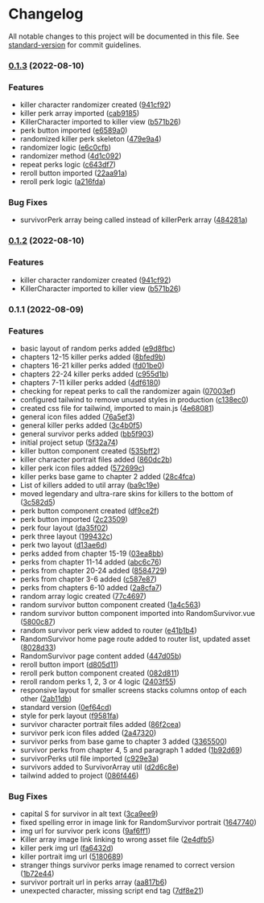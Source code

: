 # Changelog

All notable changes to this project will be documented in this file. See [standard-version](https://github.com/conventional-changelog/standard-version) for commit guidelines.

### [0.1.3](https://github.com/joeytierney/dbd-vue/compare/v0.1.1...v0.1.3) (2022-08-10)


### Features

* killer character randomizer created ([941cf92](https://github.com/joeytierney/dbd-vue/commit/941cf92f4c6817f30ca3cf0fe0c0ddc2ae36b933))
* killer perk array imported ([cab9185](https://github.com/joeytierney/dbd-vue/commit/cab91853fcd8a07454e590329560e870ce897b30))
* KillerCharacter imported to killer view ([b571b26](https://github.com/joeytierney/dbd-vue/commit/b571b26d8956a4226d0913e1221873b96b93aaf0))
* perk button imported ([e6589a0](https://github.com/joeytierney/dbd-vue/commit/e6589a042011c29c21418f4e28a581378eba83c4))
* randomized killer perk skeleton ([479e9a4](https://github.com/joeytierney/dbd-vue/commit/479e9a4de6a83c135780c00908f4ebd51a86ba5d))
* randomizer logic ([e6c0cfb](https://github.com/joeytierney/dbd-vue/commit/e6c0cfbfa9f5f69bde2055201135a1aa9deebac7))
* randomizer method ([4d1c092](https://github.com/joeytierney/dbd-vue/commit/4d1c092afd7c55b29cb32ae973646a44bcc415dd))
* repeat perks logic ([c643df7](https://github.com/joeytierney/dbd-vue/commit/c643df759afa515b8084b8a6e44c03efb62bc7ee))
* reroll button imported ([22aa91a](https://github.com/joeytierney/dbd-vue/commit/22aa91ae2ed12305db91840521c0292774d8caa1))
* reroll perk logic ([a216fda](https://github.com/joeytierney/dbd-vue/commit/a216fda432649bf52fe387def8a4b0299f268dcf))


### Bug Fixes

* survivorPerk array being called instead of killerPerk array ([484281a](https://github.com/joeytierney/dbd-vue/commit/484281abc1e931687fa55e5adc999c36b1ee409f))

### [0.1.2](https://github.com/joeytierney/dbd-vue/compare/v0.1.1...v0.1.2) (2022-08-10)


### Features

* killer character randomizer created ([941cf92](https://github.com/joeytierney/dbd-vue/commit/941cf92f4c6817f30ca3cf0fe0c0ddc2ae36b933))
* KillerCharacter imported to killer view ([b571b26](https://github.com/joeytierney/dbd-vue/commit/b571b26d8956a4226d0913e1221873b96b93aaf0))

### 0.1.1 (2022-08-09)


### Features

* basic layout of random perks added ([e9d8fbc](https://github.com/joeytierney/dbd-vue/commit/e9d8fbcdaa30e961ab54f370ba0f5ee024d8404c))
* chapters 12-15 killer perks added ([8bfed9b](https://github.com/joeytierney/dbd-vue/commit/8bfed9bde24da93aa9a8e33d549f952b0f8e9ef8))
* chapters 16-21 killer perks added ([fd01be0](https://github.com/joeytierney/dbd-vue/commit/fd01be05afe2e1bce422139b1e151ced54c39710))
* chapters 22-24 killer perks added ([c955d1b](https://github.com/joeytierney/dbd-vue/commit/c955d1bb7e46c756965522ec1554b8c4f165a09e))
* chapters 7-11 killer perks added ([4df6180](https://github.com/joeytierney/dbd-vue/commit/4df618072118def7d888d919b2e951c7eb8fd975))
* checking for repeat perks to call the randomizer again ([07003ef](https://github.com/joeytierney/dbd-vue/commit/07003efce37bac3aa82b52bbc0487486582903e8))
* configured tailwind to remove unused styles in production ([c138ec0](https://github.com/joeytierney/dbd-vue/commit/c138ec0b762ef608d19d6958c1e30663044df182))
* created css file for tailwind, imported to main.js ([4e68081](https://github.com/joeytierney/dbd-vue/commit/4e68081837a62bb6618ccb368c14d4d530ed0138))
* general icon files added ([76a5ef3](https://github.com/joeytierney/dbd-vue/commit/76a5ef38b00b4f7beca70a6fc37366c9770b4f57))
* general killer perks added ([3c4b0f5](https://github.com/joeytierney/dbd-vue/commit/3c4b0f518ffc305878253d7f81121c090851699c))
* general survivor perks added ([bb5f903](https://github.com/joeytierney/dbd-vue/commit/bb5f903b2d0218b220b64bcc8b6b068b3f59c996))
* initial project setup ([5f32a74](https://github.com/joeytierney/dbd-vue/commit/5f32a74a8c6e0187f24989a049e21483cee1ac27))
* killer button component created ([535bff2](https://github.com/joeytierney/dbd-vue/commit/535bff2e69b5245f51999200eb106483b31d7fef))
* killer character portrait files added ([860dc2b](https://github.com/joeytierney/dbd-vue/commit/860dc2b5da34c28fd13104afbfec9036c2816fdd))
* killer perk icon files added ([572699c](https://github.com/joeytierney/dbd-vue/commit/572699ca43255ad358e887e344194c0e237f1360))
* killer perks base game to chapter 2 added ([28c4fca](https://github.com/joeytierney/dbd-vue/commit/28c4fca7e2519469b81829759d3f8ecf156812e6))
* List of killers added to util array ([ba9c19e](https://github.com/joeytierney/dbd-vue/commit/ba9c19e81a20fd925d520c1f49c36681fa500779))
* moved legendary and ultra-rare skins for killers to the bottom of ([3c582d5](https://github.com/joeytierney/dbd-vue/commit/3c582d525d1fa340b06d6cc15ede1b4b8e46cff0))
* perk button component created ([df9ce2f](https://github.com/joeytierney/dbd-vue/commit/df9ce2fd3d1784020677af37c0cf363fb4e7528b))
* perk button imported ([2c23509](https://github.com/joeytierney/dbd-vue/commit/2c23509c4cf25ddee62ce6f736ff4942386595d7))
* perk four layout ([da35f02](https://github.com/joeytierney/dbd-vue/commit/da35f0237d0a2401d301eef070cb1dddf13a21c1))
* perk three layout ([199432c](https://github.com/joeytierney/dbd-vue/commit/199432c37c4d75552d3e50cd9bc9972802584804))
* perk two layout ([d13ae6d](https://github.com/joeytierney/dbd-vue/commit/d13ae6d9438ab43f937300a423cf611d21ef6133))
* perks added from chapter 15-19 ([03ea8bb](https://github.com/joeytierney/dbd-vue/commit/03ea8bb0c684bd5e35011fe574ca32292daf4d32))
* perks from chapter 11-14 added ([abc6c76](https://github.com/joeytierney/dbd-vue/commit/abc6c76f8ae431f2a7c60f71bd5d6a5ac6a1fd33))
* perks from chapter 20-24 added ([8584729](https://github.com/joeytierney/dbd-vue/commit/858472984dc6c35240901fa213f1700485271638))
* perks from chapter 3-6 added ([c587e87](https://github.com/joeytierney/dbd-vue/commit/c587e8730faa8bfc0940fff15559b7c69a59d7bb))
* perks from chapters 6-10 added ([2a8cfa7](https://github.com/joeytierney/dbd-vue/commit/2a8cfa7f8165558769b66c7effe0617aa191fc42))
* random array logic created ([77c4697](https://github.com/joeytierney/dbd-vue/commit/77c4697fed85119e77e1dfa9f89d45af840aaa98))
* random survivor button component created ([1a4c563](https://github.com/joeytierney/dbd-vue/commit/1a4c563519e299623e3a96eac5eb3b8deaef00e7))
* random survivor button component imported into RandomSurvivor.vue ([5800c87](https://github.com/joeytierney/dbd-vue/commit/5800c878ff77ac4ca26e7de6cb5bb3b04de5fe2b))
* random survivor perk view added to router ([e41b1b4](https://github.com/joeytierney/dbd-vue/commit/e41b1b45df8936fae172689eb03b67ff7e470149))
* RandomSurvivor home page route added to router list, updated asset ([8028d33](https://github.com/joeytierney/dbd-vue/commit/8028d33a93ac6337fe29c8aec3c92fa7ecef2a0b))
* RandomSurvivor page content added ([447d05b](https://github.com/joeytierney/dbd-vue/commit/447d05be529fbc8c5dc9e95710e1c4b1843d572b))
* reroll button import ([d805d11](https://github.com/joeytierney/dbd-vue/commit/d805d11407819cf2c26a097ad76707ceaba191b5))
* reroll perk button component created ([082d811](https://github.com/joeytierney/dbd-vue/commit/082d811a96526bb5ea45ba6a048eb851c3109fe2))
* reroll random perks 1, 2, 3 or 4 logic ([2403f55](https://github.com/joeytierney/dbd-vue/commit/2403f55fa290dc62470c21836db89f0ae2c1b8a2))
* responsive layout for smaller screens stacks columns ontop of each other ([2ab11db](https://github.com/joeytierney/dbd-vue/commit/2ab11db5fc3cc36de0ca4b7c97e473888ea8bf72))
* standard version ([0ef64cd](https://github.com/joeytierney/dbd-vue/commit/0ef64cdaf6d934c209643595addee282222c3c6c))
* style for perk layout ([f9581fa](https://github.com/joeytierney/dbd-vue/commit/f9581fa1725caa75c997f81c38f17e65c953ade7))
* survivor character portrait files added ([86f2cea](https://github.com/joeytierney/dbd-vue/commit/86f2cea58ee893ecedc9e353708a9ac6d4a15a0b))
* survivor perk icon files added ([2a47320](https://github.com/joeytierney/dbd-vue/commit/2a47320121432d5ea1a6a8f96f484d99f92dbccb))
* survivor perks from base game to chapter 3 added ([3365500](https://github.com/joeytierney/dbd-vue/commit/3365500878be0fdc623ddfe5e06dc645aeda9d41))
* survivor perks from chapter 4, 5 and paragraph 1 added ([1b92d69](https://github.com/joeytierney/dbd-vue/commit/1b92d69a7d88dcbd49aab49b48d99114ce7fe075))
* survivorPerks util file imported ([c929e3a](https://github.com/joeytierney/dbd-vue/commit/c929e3a29cd19840fbe5c7fe3de289cc1857dd57))
* survivors added to SurvivorArray util ([d2d6c8e](https://github.com/joeytierney/dbd-vue/commit/d2d6c8e0dc08f2e8ac31b59dc1185c6ecf750132))
* tailwind added to project ([086f446](https://github.com/joeytierney/dbd-vue/commit/086f4462f340e2fc548166ab28ba055d30de7e49))


### Bug Fixes

* capital S for survivor in alt text ([3ca9ee9](https://github.com/joeytierney/dbd-vue/commit/3ca9ee946e0fee5be1122acd8731b34d9446ec74))
* fixed spelling error in image link for RandomSurvivor portrait ([1647740](https://github.com/joeytierney/dbd-vue/commit/164774018d1fea0fd57778b86366acc3ec79be23))
* img url for survivor perk icons ([9af6ff1](https://github.com/joeytierney/dbd-vue/commit/9af6ff13442feb7892cdd52353bbcd98cab6c8ab))
* Killer array image link linking to wrong asset file ([2e4dfb5](https://github.com/joeytierney/dbd-vue/commit/2e4dfb5f1dd2fa7b5c78a943c3721638e4eba068))
* killer perk img url ([fa6432d](https://github.com/joeytierney/dbd-vue/commit/fa6432d6da6e17b5048b6087288048054169a52b))
* killer portrait img url ([5180689](https://github.com/joeytierney/dbd-vue/commit/5180689d66d4420fb3bd98471994acecae19f18c))
* stranger things survivor perks image renamed to correct version ([1b72e44](https://github.com/joeytierney/dbd-vue/commit/1b72e445fcf2cfff579310886b54e4f6855230c0))
* survivor portrait url in perks array ([aa817b6](https://github.com/joeytierney/dbd-vue/commit/aa817b689475e908a9ed4c7e8b97008a62069445))
* unexpected character, missing script end tag ([7df8e21](https://github.com/joeytierney/dbd-vue/commit/7df8e21f6d69f8ae13b719e2e229ea8d8c4f7dc5))
